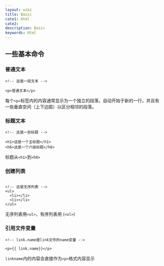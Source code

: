```yaml
---
layout: wiki
title: Basic
cate1: Html
cate2: 
description: Basic
keywords: Html
---
```


## 一些基本命令

### 普通文本

```
<!-- 这是一段文本 -->

<p>普通文本</p>
```

每个`<p>`标签内的内容通常显示为一个独立的段落，自动开始于新的一行，并且有一些垂直空间（上下边距）以区分相邻的段落。

### 标题文本

```
<!-- 这是一些标题 -->

<h1>这是一个主标题</h1>
<h6>这是一个六级标题</h6>
```

标题从`<h1>`到`<h6>`

### 创建列表

```

<!-- 这是无序列表 -->
<ul>
  <li></li>
  <li></li>
</ul>
```

无序列表用`<ul>`，有序列表用 (`<ol>`)

### 引用文件变量

```
<!-- link.name是link文件的name变量 -->

<p>{{ link.name}}</p>
```

`linkname`内的内容会直接作为`<p>`格式内容显示
